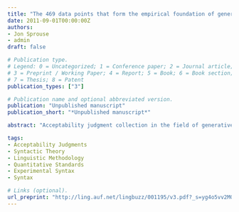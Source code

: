 ```yaml
---
title: "The 469 data points that form the empirical foundation of generative syntactic theory are at least 98% replicable using formal experiments"
date: 2011-09-01T00:00:00Z
authors:
- Jon Sprouse
- admin
draft: false

# Publication type.
# Legend: 0 = Uncategorized; 1 = Conference paper; 2 = Journal article;
# 3 = Preprint / Working Paper; 4 = Report; 5 = Book; 6 = Book section;
# 7 = Thesis; 8 = Patent
publication_types: ["3"]

# Publication name and optional abbreviated version.
publication: "Unpublished manuscript"
publication_short: "*Unpublished manuscript*"

abstract: "Acceptability judgment collection in the field of generative syntax has generally proceeded informally, that is, without the formal methods familiar from experimental psychology. Two types of arguments have been proposed for the adoption of formal experimental techniques in generative syntax: (i) that formal experiments provide a potentially more sensitive measurement tool, and (ii) that informal techniques are in fact an unreliable measurement tool. While the first is relatively widely accepted, the second has become a matter of considerable debate because it suggests that the data that was used to construct current versions of generative theories are in fact faulty. In order to empirically investigate this claim, we tested all 469 data points in a popular generative syntax textbook (Adger, 2003) using 440 naïve participants, the magnitude estimation and yes-no tasks, and three different types of statistical analyses (traditional frequentist tests, linear mixed effects models, and Bayes factor analyses). This study suggests that the maximum replication failure rate for the informally reported results is 2%, or put another way, that the empirical foundation of generative syntactic theory is at least 98% replicable with formal experiments. These results suggest that (i) the extensive use of informally collected judgments in generative syntax has not led to theories constructed upon faulty data, and (ii) though there are several reasons for generative syntacticians to adopt formal experimental methods for data collection, the putative inadequacy of the empirical foundation of generative syntactic theories is not one of them."

tags:
- Acceptability Judgments
- Syntactic Theory
- Linguistic Methodology
- Quantitative Standards
- Experimental Syntax
- Syntax

# Links (optional).
url_preprint: "http://ling.auf.net/lingbuzz/001195/v3.pdf?_s=yg4o5vv2MGKEnG1C"
---
```

